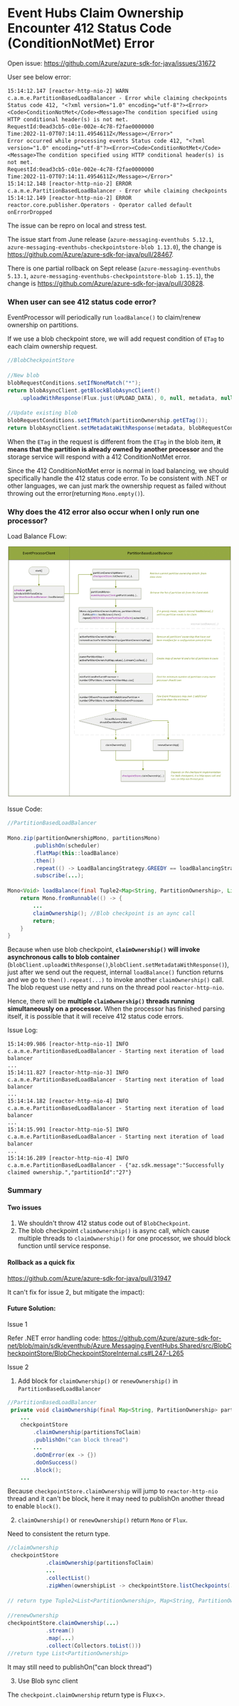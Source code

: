 # Event Hubs Claim Ownership Encounter 412 Status Code (ConditionNotMet) Error

Open issue: https://github.com/Azure/azure-sdk-for-java/issues/31672

User see below error:
```
15:14:12.147 [reactor-http-nio-2] WARN  c.a.m.e.PartitionBasedLoadBalancer - Error while claiming checkpoints
Status code 412, "﻿<?xml version="1.0" encoding="utf-8"?><Error><Code>ConditionNotMet</Code><Message>The condition specified using HTTP conditional header(s) is not met.
RequestId:0ead3cb5-c01e-002e-4c78-f2fae0000000
Time:2022-11-07T07:14:11.4954611Z</Message></Error>"
Error occurred while processing events Status code 412, "﻿<?xml version="1.0" encoding="utf-8"?><Error><Code>ConditionNotMet</Code><Message>The condition specified using HTTP conditional header(s) is not met.
RequestId:0ead3cb5-c01e-002e-4c78-f2fae0000000
Time:2022-11-07T07:14:11.4954611Z</Message></Error>"
15:14:12.148 [reactor-http-nio-2] ERROR c.a.m.e.PartitionBasedLoadBalancer - Error while claiming checkpoints
15:14:12.149 [reactor-http-nio-2] ERROR reactor.core.publisher.Operators - Operator called default onErrorDropped
```

The issue can be repro on local and stress test.

The issue start from June release (`azure-messaging-eventhubs 5.12.1`, `azure-messaging-eventhubs-checkpointstore-blob 1.13.0`), the change is https://github.com/Azure/azure-sdk-for-java/pull/28467.

There is one partial rollback on Sept release (`azure-messaging-eventhubs 5.13.1`, `azure-messaging-eventhubs-checkpointstore-blob 1.15.1`), the change is https://github.com/Azure/azure-sdk-for-java/pull/30828.


### When user can see 412 status code error?

EventProcessor will periodically run `loadBalance()` to claim/renew ownership on partitions. 

If we use a blob checkpoint store, we will add request condition of `ETag` to each claim ownership request.

```Java
//BlobCheckpointStore

//New blob
blobRequestConditions.setIfNoneMatch("*");
return blobAsyncClient.getBlockBlobAsyncClient()
    .uploadWithResponse(Flux.just(UPLOAD_DATA), 0, null, metadata, null, null,blobRequestConditions)

//Update existing blob
blobRequestConditions.setIfMatch(partitionOwnership.getETag());
return blobAsyncClient.setMetadataWithResponse(metadata, blobRequestConditions)
```

When the `ETag` in the request is different from the `ETag` in the blob item, **it means that the partition is already owned by another processor** and the storage service will respond with a 412 ConditionNotMet error.

Since the 412 ConditionNotMet error is normal in load balancing, we should specifically handle the 412 status code error. To be consistent with .NET or other languages, we can just mark the ownership request as failed without throwing out the error(returning `Mono.empty()`).

### Why does the 412 error also occur when I only run one processor?

Load Balance FLow:

![](./load-balance-flow.png) 

Issue Code:

```Java
//PartitionBasedLoadBalancer

Mono.zip(partitionOwnershipMono, partitionsMono)
        .publishOn(scheduler)
        .flatMap(this::loadBalance)
        .then()
        .repeat(() -> LoadBalancingStrategy.GREEDY == loadBalancingStrategy && morePartitionsToClaim.get())
        .subscribe(...);

Mono<Void> loadBalance(final Tuple2<Map<String, PartitionOwnership>, List<String>> tuple) {
    return Mono.fromRunnable(() -> {
        ...
        claimOwnership(); //Blob checkpoint is an aync call
        return;
    }
}

```
Because when use blob checkpoint, **`claimOwnership()` will invoke asynchronous calls to blob container** (`blobClient.uploadWithResponse()`,`blobClient.setMetadataWithResponse()`), just after we send out the request, internal `loadBalance()` function returns and we go to `then().repeat(...)` to invoke another `claimOwnership()` call. The blob request use netty and runs on the thread pool `reactor-http-nio`.

Hence, there will be **multiple `claimOwnership()` threads running simultaneously on a processor.** When the processor has finished parsing itself, it is possible that it will receive 412 status code errors.

Issue Log:
```
15:14:09.986 [reactor-http-nio-1] INFO  c.a.m.e.PartitionBasedLoadBalancer - Starting next iteration of load balancer
...
15:14:11.827 [reactor-http-nio-3] INFO  c.a.m.e.PartitionBasedLoadBalancer - Starting next iteration of load balancer
...
15:14:14.182 [reactor-http-nio-4] INFO  c.a.m.e.PartitionBasedLoadBalancer - Starting next iteration of load balancer
...
15:14:15.991 [reactor-http-nio-5] INFO  c.a.m.e.PartitionBasedLoadBalancer - Starting next iteration of load balancer
...
15:14:16.289 [reactor-http-nio-4] INFO  c.a.m.e.PartitionBasedLoadBalancer - {"az.sdk.message":"Successfully claimed ownership.","partitionId":"27"}
```

### Summary 

#### Two issues

1. We shouldn't throw 412 status code out of `BlobCheckpoint`.
2. The blob checkpoint `claimOwnership()` is async call, which cause multiple threads to `claimOwnership()` for one processor, we should block function until service response.


#### Rollback as a quick fix 

https://github.com/Azure/azure-sdk-for-java/pull/31947

It can't fix for issue 2, but mitigate the impact):

#### Future Solution:

Issue 1

Refer .NET error handling code:
https://github.com/Azure/azure-sdk-for-net/blob/main/sdk/eventhub/Azure.Messaging.EventHubs.Shared/src/BlobCheckpointStore/BlobCheckpointStoreInternal.cs#L247-L265

Issue 2

1. Add block for `claimOwnership()` or `renewOwnership()` in `PartitionBasedLoadBalancer`

```Java
//PartitionBasedLoadBalancer
 private void claimOwnership(final Map<String, PartitionOwnership> partitionOwnershipMap, final String partitionIdToClaim) {
    ...
    checkpointStore
        .claimOwnership(partitionsToClaim)
        .publishOn("can block thread")
        ...
        .doOnError(ex -> {})
        .doOnSuccess()
        .block();
    ...
```

Because `checkpointStore.claimOwnership` will jump to `reactor-http-nio` thread and it can't be block, here it may need to publishOn another thread to enable `block()`.

2.  `claimOwnership()` or `renewOwnership()` return `Mono` or `Flux`.

Need to consistent the return type.

```Java
//claimOwnership
 checkpointStore
            .claimOwnership(partitionsToClaim)
            ...
            .collectList()
            .zipWhen(ownershipList -> checkpointStore.listCheckpoints(...).getPartitionId(), Function.identity())); 
            
// return type Tuple2<List<PartitionOwnership>, Map<String, PartitionOwnership>>

//renewOwnership
checkpointStore.claimOwnership(...)
            .stream()
            .map(...)
            .collect(Collectors.toList())) 
//return type List<PartitionOwnership>
```

It may still need to publishOn("can block thread")

3. Use Blob sync client 

The `checkpoint.claimOwnership` return type is Flux<>.


